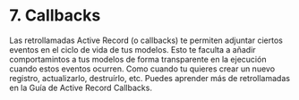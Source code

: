 # 7. Callbacks

Las retrollamadas Active Record \(o callbacks\) te permiten adjuntar ciertos eventos en el ciclo de vida de tus modelos. Esto te faculta a añadir comportamintos a tus modelos de forma transparente en la ejecución cuando estos eventos ocurren. Como cuando tu quieres crear un nuevo registro, actualizarlo, destruírlo, etc. Puedes aprender más de retrollamadas en la Guía de Active Record Callbacks.



